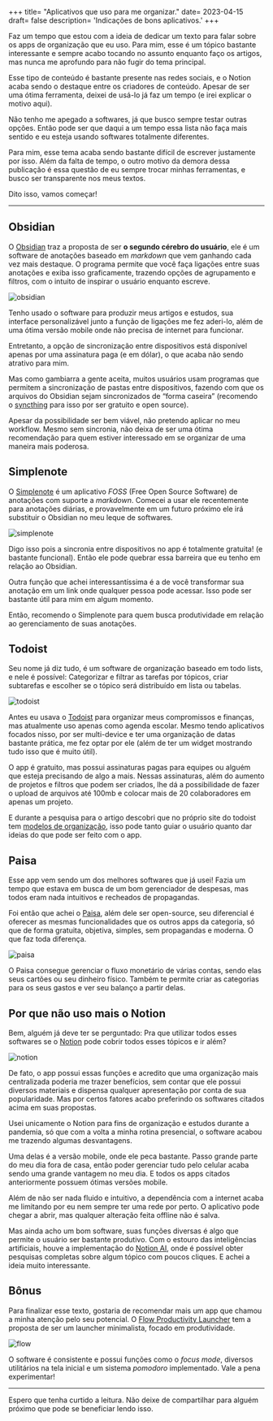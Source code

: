 +++
title= "Aplicativos que uso para me organizar."
date= 2023-04-15
draft= false
description= 'Indicações de bons aplicativos.'
+++

Faz um tempo que estou com a ideia de dedicar um texto para falar sobre os apps de organização que eu uso. Para mim, esse é um tópico bastante interessante e sempre acabo tocando no assunto enquanto faço os artigos, mas nunca me aprofundo para não fugir do tema principal.

Esse tipo de conteúdo é bastante presente nas redes sociais, e o Notion acaba sendo o destaque entre os criadores de conteúdo. Apesar de ser uma ótima ferramenta, deixei de usá-lo já faz um tempo (e irei explicar o motivo aqui).

Não tenho me apegado a softwares, já que busco sempre testar outras opções. Então pode ser que daqui a um tempo essa lista não faça mais sentido e eu esteja usando softwares totalmente diferentes.

Para mim, esse tema acaba sendo bastante difícil de escrever justamente por isso. Além da falta de tempo, o outro motivo da demora dessa publicação é essa questão de eu sempre trocar minhas ferramentas, e busco ser transparente nos meus textos.

Dito isso, vamos começar!

---

## Obsidian

O [Obsidian](https://obsidian.md/) traz a proposta de ser **o segundo cérebro do usuário**, ele é um software de anotações baseado em *markdown* que vem ganhando cada vez mais destaque. O programa permite que você faça ligações entre suas anotações e exiba isso graficamente, trazendo opções de agrupamento e filtros, com o intuito de inspirar o usuário enquanto escreve.

![obsidian](img/obsidian.png)

Tenho usado o software para produzir meus artigos e estudos, sua interface personalizável junto a função de ligações me fez aderi-lo, além de uma ótima versão mobile onde não precisa de internet para funcionar.

Entretanto, a opção de sincronização entre dispositivos está disponível apenas por uma assinatura paga (e em dólar), o que acaba não sendo atrativo para mim.

Mas como gambiarra a gente aceita, muitos usuários usam programas que permitem a sincronização de pastas entre dispositivos, fazendo com que os arquivos do Obsidian sejam sincronizados de “forma caseira” (recomendo o [syncthing](https://syncthing.net/) para isso por ser gratuito e open source).

Apesar da possibilidade ser bem viável, não pretendo aplicar no meu workflow. Mesmo sem sincronia, não deixa de ser uma ótima recomendação para quem estiver interessado em se organizar de uma maneira mais poderosa.

## Simplenote

O [Simplenote](https://simplenote.com/) é um aplicativo *FOSS* (Free Open Source Software) de anotações com suporte a *markdown*. Comecei a usar ele recentemente para anotações diárias, e provavelmente em um futuro próximo ele irá substituir o Obsidian no meu leque de softwares.

![simplenote](img/simplenote.png)

Digo isso pois a sincronia entre dispositivos no app é totalmente gratuita! (e bastante funcional). Então ele pode quebrar essa barreira que eu tenho em relação ao Obsidian.

Outra função que achei interessantíssima é a de você transformar sua anotação em um link onde qualquer pessoa pode acessar. Isso pode ser bastante útil para mim em algum momento.

Então, recomendo o Simplenote para quem busca produtividade em relação ao gerenciamento de suas anotações.

## Todoist

Seu nome já diz tudo, é um software de organização baseado em todo lists, e nele é possível: Categorizar e filtrar as tarefas por tópicos, criar subtarefas e escolher se o tópico será distribuído em lista ou tabelas.

![todoist](img/todoist.png)

Antes eu usava o [Todoist](https://todoist.com/) para organizar meus compromissos e finanças, mas atualmente uso apenas como agenda escolar. Mesmo tendo aplicativos focados nisso, por ser multi-device e ter uma organização de datas bastante prática, me fez optar por ele (além de ter um widget mostrando tudo isso que é muito útil).

O app é gratuito, mas possui assinaturas pagas para equipes ou alguém que esteja precisando de algo a mais. Nessas assinaturas, além do aumento de projetos e filtros que podem ser criados, lhe dá a possibilidade de fazer o upload de arquivos até 100mb e colocar mais de 20 colaboradores em apenas um projeto.

E durante a pesquisa para o artigo descobri que no próprio site do todoist tem [modelos de organização](https://todoist.com/pt-BR/templates), isso pode tanto guiar o usuário quanto dar ideias do que pode ser feito com o app.

## Paisa

Esse app vem sendo um dos melhores softwares que já usei! Fazia um tempo que estava em busca de um bom gerenciador de despesas, mas todos eram nada intuitivos e recheados de propagandas.

Foi então que achei o [Paisa](https://play.google.com/store/apps/details?id=dev.hemanths.paisa&hl=en_US), além dele ser open-source, seu diferencial é oferecer as mesmas funcionalidades que os outros apps da categoria, só que de forma gratuita, objetiva, simples, sem propagandas e moderna. O que faz toda diferença.

![paisa](img/paisa.png)

O Paisa consegue gerenciar o fluxo monetário de várias contas, sendo elas seus cartões ou seu dinheiro físico. Também te permite criar as categorias para os seus gastos e ver seu balanço a partir delas.

## Por que não uso mais o Notion

Bem, alguém já deve ter se perguntado: Pra que utilizar todos esses softwares se o [Notion](https://www.notion.so/) pode cobrir todos esses tópicos e ir além?

![notion](img/notion.webp)

De fato, o app possui essas funções e acredito que uma organização mais centralizada poderia me trazer benefícios, sem contar que ele possui diversos materiais e dispensa qualquer apresentação por conta de sua popularidade. Mas por certos fatores acabo preferindo os softwares citados acima em suas propostas.

Usei unicamente o Notion para fins de organização e estudos durante a pandemia, só que com a volta a minha rotina presencial, o software acabou me trazendo algumas desvantagens.

Uma delas é a versão mobile, onde ele peca bastante. Passo grande parte do meu dia fora de casa, então poder gerenciar tudo pelo celular acaba sendo uma grande vantagem no meu dia. E todos os apps citados anteriormente possuem ótimas versões mobile.

Além de não ser nada fluido e intuitivo, a dependência com a internet acaba me limitando por eu nem sempre ter uma rede por perto. O aplicativo pode chegar a abrir, mas qualquer alteração feita offline não é salva.

Mas ainda acho um bom software, suas funções diversas é algo que permite o usuário ser bastante produtivo. Com o estouro das inteligências artificiais, houve a implementação do [Notion AI](https://www.notion.so/product/ai), onde é possível obter pesquisas completas sobre algum tópico com poucos cliques. E achei a ideia muito interessante.

## Bônus

Para finalizar esse texto, gostaria de recomendar mais um app que chamou a minha atenção pelo seu potencial. O [Flow Productivity Launcher](https://play.google.com/store/apps/details?id=com.app.flowlauncher&hl=en_US) tem a proposta de ser um launcher minimalista, focado em produtividade.

![flow](img/flow.png)

O software é consistente e possui funções como o *focus mode*, diversos utilitários na tela inicial e um sistema *pomodoro* implementado. Vale a pena experimentar!

---

Espero que tenha curtido a leitura. Não deixe de compartilhar para alguém próximo que pode se beneficiar lendo isso.
